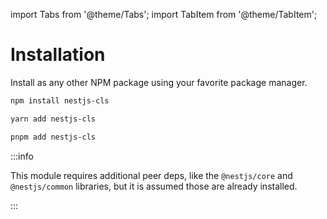 import Tabs from '@theme/Tabs';
import TabItem from '@theme/TabItem';

# Installation

Install as any other NPM package using your favorite package manager.

<Tabs>
<TabItem value="npm" label="npm" default>

```sh
npm install nestjs-cls
```

</TabItem>
<TabItem value="yarn" label="yarn">

```sh
yarn add nestjs-cls
```

</TabItem>
<TabItem value="pnpm" label="pnpm">

```sh
pnpm add nestjs-cls
```

</TabItem>
</Tabs>

:::info

This module requires additional peer deps, like the `@nestjs/core` and `@nestjs/common` libraries, but it is assumed those are already installed.

:::
